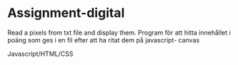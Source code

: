 # Assignment-digital
Read a pixels from txt file and  display them.
Program för att hitta innehållet i poäng som ges i en fil efter att ha ritat dem på javascript- canvas


Javascript/HTML/CSS
